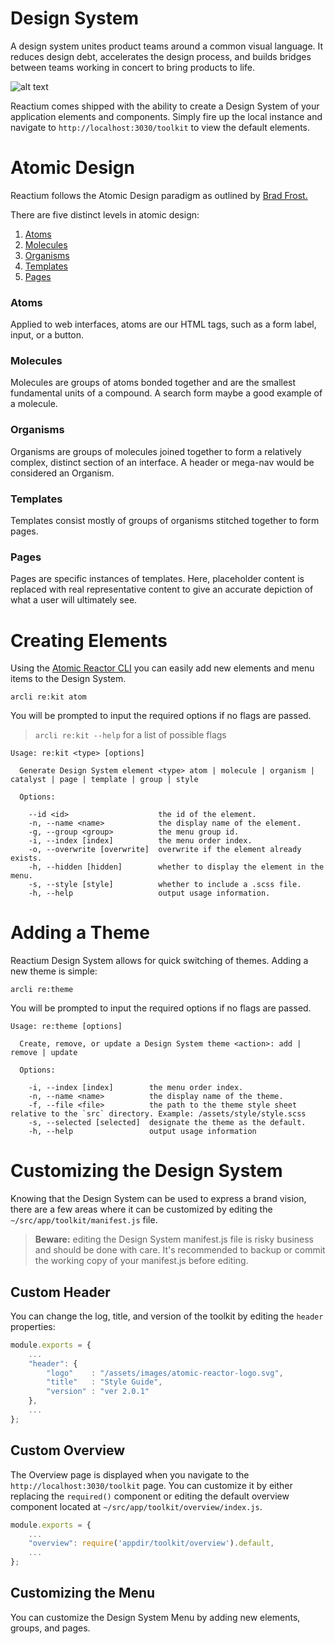 # Design System

A design system unites product teams around a common visual language. It reduces design debt, accelerates the design process, and builds bridges between teams working in concert to bring products to life.

![alt text](https://image.ibb.co/fzm3po/design_systems.png "A UI audit collects the many permutations of simple UI elements to illustrate how deep in design debt your team is.")

Reactium comes shipped with the ability to create a Design System of your application elements and components. Simply fire up the local instance and navigate to `http://localhost:3030/toolkit` to view the default elements.


# Atomic Design
Reactium follows the Atomic Design paradigm as outlined by [Brad Frost.](http://bradfrost.com/blog/post/atomic-web-design/)

There are five distinct levels in atomic design:
1. [Atoms](#atoms)
2. [Molecules](#molecules)
3. [Organisms](#organisms)
4. [Templates](templates)
5. [Pages](#pages)

### Atoms
Applied to web interfaces, atoms are our HTML tags, such as a form label, input, or a button.

### Molecules
Molecules are groups of atoms bonded together and are the smallest fundamental units of a compound. A search form maybe a good example of a molecule.

### Organisms
Organisms are groups of molecules joined together to form a relatively complex, distinct section of an interface. A header or mega-nav would be considered an Organism.

### Templates
Templates consist mostly of groups of organisms stitched together to form pages.

### Pages
Pages are specific instances of templates. Here, placeholder content is replaced with real representative content to give an accurate depiction of what a user will ultimately see.


# Creating Elements
Using the [Atomic Reactor CLI](https://www.npmjs.com/package/atomic-reactor-cli) you can easily add new elements and menu items to the Design System.
```
arcli re:kit atom
```

You will be prompted to input the required options if no flags are passed.

> `arcli re:kit --help` for a list of possible flags

```
Usage: re:kit <type> [options]

  Generate Design System element <type> atom | molecule | organism | catalyst | page | template | group | style

  Options:

    --id <id>                    the id of the element.
    -n, --name <name>            the display name of the element.
    -g, --group <group>          the menu group id.
    -i, --index [index]          the menu order index.
    -o, --overwrite [overwrite]  overwrite if the element already exists.
    -h, --hidden [hidden]        whether to display the element in the menu.
    -s, --style [style]          whether to include a .scss file.
    -h, --help                   output usage information.

```


# Adding a Theme
Reactium Design System allows for quick switching of themes. Adding a new theme is simple:
```
arcli re:theme
```

You will be prompted to input the required options if no flags are passed.

```
Usage: re:theme [options]

  Create, remove, or update a Design System theme <action>: add | remove | update

  Options:

    -i, --index [index]        the menu order index.
    -n, --name <name>          the display name of the theme.
    -f, --file <file>          the path to the theme style sheet relative to the `src` directory. Example: /assets/style/style.scss
    -s, --selected [selected]  designate the theme as the default.
    -h, --help                 output usage information
```

# Customizing the Design System
Knowing that the Design System can be used to express a brand vision, there are a few areas where it can be customized by editing the `~/src/app/toolkit/manifest.js` file.

> __Beware:__ editing the Design System manifest.js file is risky business and should be done with care. It's recommended to backup or commit the working copy of your manifest.js before editing.

## Custom Header
You can change the log, title, and version of the toolkit by editing the `header` properties:

```js
module.exports = {
    ...
    "header": {
        "logo"    : "/assets/images/atomic-reactor-logo.svg",
        "title"   : "Style Guide",
        "version" : "ver 2.0.1"
    },
    ...
};
```

## Custom Overview
The Overview page is displayed when you navigate to the `http://localhost:3030/toolkit` page.
You can customize it by either replacing the `required()` component or editing the default overview component located at `~/src/app/toolkit/overview/index.js`.

```js
module.exports = {
    ...
    "overview": require('appdir/toolkit/overview').default,
    ...
};
```

## Customizing the Menu
You can customize the Design System Menu by adding new elements, groups, and pages. 
